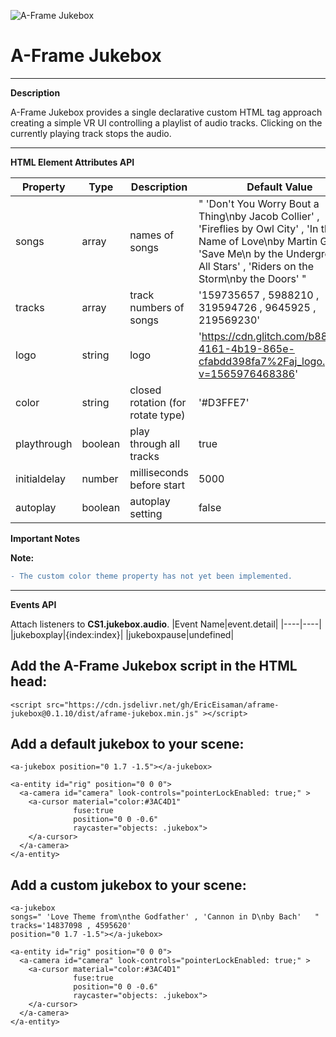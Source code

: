 ![A-Frame Jukebox](https://cdn.glitch.com/b88fe5ca-4161-4b19-865e-cfabdd398fa7%2Fa-jukebox.gif?v=1565990879454)

# A-Frame Jukebox
____
**Description**

A-Frame Jukebox provides a single declarative custom HTML tag approach creating a simple VR UI controlling a playlist of audio tracks. Clicking on the currently playing track stops the audio.
____

**HTML Element Attributes API**

|Property|Type|Description|Default Value| 
|---|---|---|---|
|songs|array|names of songs|" 'Don\'t You Worry Bout a Thing\nby Jacob Collier' , 'Fireflies by Owl City' , 'In the Name of Love\nby Martin Garrix' , 'Save Me\n by the Underground All Stars' , 'Riders on the Storm\nby the Doors' "|
|tracks|array|track numbers of songs|'159735657 , 5988210 , 319594726 , 9645925 , 219569230'|
|logo|string|logo|'https://cdn.glitch.com/b88fe5ca-4161-4b19-865e-cfabdd398fa7%2Faj_logo.png?v=1565976468386'|
|color|string|closed rotation (for rotate type)|'#D3FFE7'|
|playthrough|boolean|play through all tracks|true|
|initialdelay|number|milliseconds before start|5000|
|autoplay|boolean|autoplay setting|false|



**Important Notes**

**Note:**
```diff
- The custom color theme property has not yet been implemented.
```
____

**Events API**

Attach listeners to **CS1.jukebox.audio**.
|Event Name|event.detail| 
|----|----|
|jukeboxplay|{index:index}|
|jukeboxpause|undefined|


## Add the A-Frame Jukebox script in the HTML head:
```
<script src="https://cdn.jsdelivr.net/gh/EricEisaman/aframe-jukebox@0.1.10/dist/aframe-jukebox.min.js" ></script>

```

## Add a default jukebox to your scene:
```
<a-jukebox position="0 1.7 -1.5"></a-jukebox>        
        
<a-entity id="rig" position="0 0 0">
  <a-camera id="camera" look-controls="pointerLockEnabled: true;" >
    <a-cursor material="color:#3AC4D1" 
              fuse:true
              position="0 0 -0.6"
              raycaster="objects: .jukebox">
    </a-cursor>
  </a-camera>
</a-entity> 

```

## Add a custom jukebox to your scene:
```
<a-jukebox 
songs=" 'Love Theme from\nthe Godfather' , 'Cannon in D\nby Bach'   "
tracks='14837098 , 4595620'
position="0 1.7 -1.5"></a-jukebox>        
        
<a-entity id="rig" position="0 0 0">
  <a-camera id="camera" look-controls="pointerLockEnabled: true;" >
    <a-cursor material="color:#3AC4D1" 
              fuse:true
              position="0 0 -0.6"
              raycaster="objects: .jukebox">
    </a-cursor>
  </a-camera>
</a-entity> 

```
